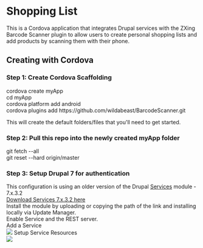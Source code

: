 <html>
<h1>Shopping List</h1>
This is a Cordova application that integrates Drupal services with the ZXing Barcode Scanner plugin to allow users to create personal shopping lists and add products by scanning them with their phone.

<h2>Creating with Cordova</h2>

<h3> Step 1: Create Cordova Scaffolding</h3>
cordova create myApp<br>
cd myApp<br>
cordova platform add android<br>
cordova plugins add https://github.com/wildabeast/BarcodeScanner.git<br>

This will create the default folders/files that you'll need to get started.<br>


<h3> Step 2: Pull this repo into the newly created myApp folder</h3>
git fetch --all<br>
git reset --hard origin/master

<h3> Step 3: Setup Drupal 7 for authentication</h3>
This configuration is using an older version of the Drupal <a href="https://www.drupal.org/project/services">Services</a> module - 7.x.3.2<br>
<a href="http://ftp.drupal.org/files/projects/services-7.x-3.2.zip">Download Services 7.x.3.2 here</a><br>
Install the module by uploading or copying the path of the link and installing locally via Update Manager.<br>
Enable Service and the REST server.<br>
Add a Service<br><img src="http://tylerfrankenstein.com/sites/default/files/styles/large/public/services-add.png?itok=-GyCkC_l">
Setup Service Resources<br><img src="http://tylerfrankenstein.com/sites/default/files/styles/large/public/services-resources.png?itok=96Dl-y4g">
</html>


